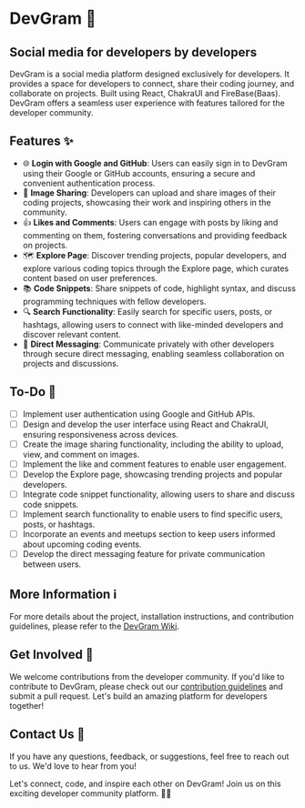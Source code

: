 # DevGram 🚀
## Social media for developers by developers

DevGram is a social media platform designed exclusively for developers. It provides a space for developers to connect, share their coding journey, and collaborate on projects. Built using React, ChakraUI and FireBase(Baas). DevGram offers a seamless user experience with features tailored for the developer community.

## Features ✨

- 🌐 **Login with Google and GitHub**: Users can easily sign in to DevGram using their Google or GitHub accounts, ensuring a secure and convenient authentication process.
- 📸 **Image Sharing**: Developers can upload and share images of their coding projects, showcasing their work and inspiring others in the community.
- 👍 **Likes and Comments**: Users can engage with posts by liking and commenting on them, fostering conversations and providing feedback on projects.
- 🗺️ **Explore Page**: Discover trending projects, popular developers, and explore various coding topics through the Explore page, which curates content based on user preferences.
- 📚 **Code Snippets**: Share snippets of code, highlight syntax, and discuss programming techniques with fellow developers.
- 🔍 **Search Functionality**: Easily search for specific users, posts, or hashtags, allowing users to connect with like-minded developers and discover relevant content.
- 💬 **Direct Messaging**: Communicate privately with other developers through secure direct messaging, enabling seamless collaboration on projects and discussions.

## To-Do 📝

- [ ] Implement user authentication using Google and GitHub APIs.
- [ ] Design and develop the user interface using React and ChakraUI, ensuring responsiveness across devices.
- [ ] Create the image sharing functionality, including the ability to upload, view, and comment on images.
- [ ] Implement the like and comment features to enable user engagement.
- [ ] Develop the Explore page, showcasing trending projects and popular developers.
- [ ] Integrate code snippet functionality, allowing users to share and discuss code snippets.
- [ ] Implement search functionality to enable users to find specific users, posts, or hashtags.
- [ ] Incorporate an events and meetups section to keep users informed about upcoming coding events.
- [ ] Develop the direct messaging feature for private communication between users.

## More Information ℹ️

For more details about the project, installation instructions, and contribution guidelines, please refer to the [DevGram Wiki](https://github.com/Gopal-Khadka/DevGram/wiki).

## Get Involved 🤝

We welcome contributions from the developer community. If you'd like to contribute to DevGram, please check out our [contribution guidelines](https://github.com/Gopal-Khadka/DevGram/blob/main/CONTRIBUTING.md) and submit a pull request. Let's build an amazing platform for developers together!

## Contact Us 📧

If you have any questions, feedback, or suggestions, feel free to reach out to us. We'd love to hear from you!

Let's connect, code, and inspire each other on DevGram! Join us on this exciting developer community platform. 🙌✨
